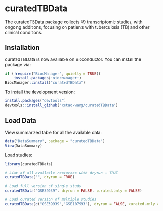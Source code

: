 # curatedTBData

The curatedTBData package collects 49 transcriptomic studies, with ongoing additions, focusing on patients with tuberculosis (TB) and other clinical conditions.

## Installation

curatedTBData is now available on Bioconductor. You can install the package via:

``` r
if (!require("BiocManager", quietly = TRUE))
    install.packages("BiocManager")
BiocManager::install("curatedTBData")
```

To install the development version:

```r
install.packages("devtools") 
devtools::install_github("xutao-wang/curatedTBData")
```
## Load Data

View summarized table for all the available data:
``` r
data("DataSummary", package = "curatedTBData")
View(DataSummary)
```

Load studies:

``` r
library(curatedTBData)

# List of all available resources with dryrun = TRUE
curatedTBData("", dryrun = TRUE)

# Load full version of single study
curatedTBData("GSE39939", dryrun = FALSE, curated.only = FALSE)

# Load curated version of multiple studies
curatedTBData(c("GSE39939","GSE107993"), dryrun = FALSE, curated.only = TRUE)
```
